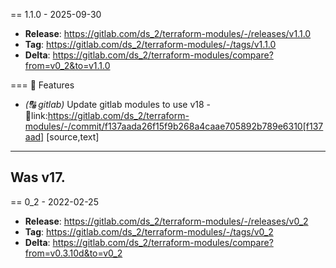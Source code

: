 == 1.1.0 - 2025-09-30

* **Release**: https://gitlab.com/ds_2/terraform-modules/-/releases/v1.1.0
* **Tag**: https://gitlab.com/ds_2/terraform-modules/-/tags/v1.1.0
* **Delta**: https://gitlab.com/ds_2/terraform-modules/compare?from=v0_2&to=v1.1.0

=== 🚀 Features

* *(🔠 gitlab)* Update gitlab modules to use v18 - 🔗link:https://gitlab.com/ds_2/terraform-modules/-/commit/f137aada26f15f9b268a4caae705892b789e6310[f137aad]
[source,text]
----
Was v17.
----



== 0_2 - 2022-02-25

* **Release**: https://gitlab.com/ds_2/terraform-modules/-/releases/v0_2
* **Tag**: https://gitlab.com/ds_2/terraform-modules/-/tags/v0_2
* **Delta**: https://gitlab.com/ds_2/terraform-modules/compare?from=v0.3.10d&to=v0_2
